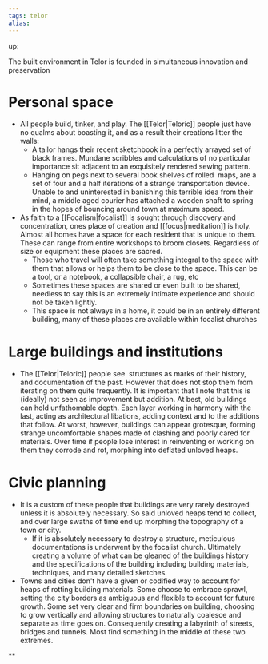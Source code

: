 ```yaml
---
tags: telor
alias: 
---
```

up: 

The built environment in Telor is founded in simultaneous innovation and preservation
 # Personal space

- All people build, tinker, and play. The [[Telor|Teloric]] people just have no qualms about boasting it, and as a result their creations litter the walls: 
	- A tailor hangs their recent sketchbook in a perfectly arrayed set of black frames. Mundane scribbles and calculations of no particular importance sit adjacent to an exquisitely rendered sewing pattern. 
	- Hanging on pegs next to several book shelves of rolled  maps, are a set of four and a half iterations of a strange transportation device. Unable to and uninterested in banishing this terrible idea from their mind, a middle aged courier has attached a wooden shaft to spring in the hopes of bouncing around town at maximum speed.
- As faith to a [[Focalism|focalist]] is sought through discovery and concentration, ones place of creation and [[focus|meditation]] is holy. Almost all homes have a space for each resident that is unique to them. These can range from entire workshops to broom closets. Regardless of size or equipment these places are sacred.
	- Those who travel will often take something integral to the space with them that allows or helps them to be close to the space. This can be a tool, or a notebook, a collapsible chair, a rug, etc
	- Sometimes these spaces are shared or even built to be shared, needless to say this is an extremely intimate experience and should not be taken lightly.
	- This space is not always in a home, it could be in an entirely different building, many of these places are available within focalist churches
 # Large buildings and institutions
 
- The [[Telor|Teloric]] people see  structures as marks of their history, and documentation of the past. However that does not stop them from iterating on them quite frequently. It is important that I note that this is (ideally) not seen as improvement but addition. At best, old buildings can hold unfathomable depth. Each layer working in harmony with the last, acting as architectural libations, adding context and to the additions that follow. At worst, however, buildings can appear grotesque, forming strange uncomfortable shapes made of clashing and poorly cared for materials. Over time if people lose interest in reinventing or working on them they corrode and rot, morphing into deflated unloved heaps.

 # Civic planning
- It is a custom of these people that buildings are very rarely destroyed unless it is absolutely necessary. So said unloved heaps tend to collect, and over large swaths of time end up morphing the topography of a town or city. 
	- If it is absolutely necessary to destroy a structure, meticulous documentations is underwent by the focalist church. Ultimately creating a volume of what can be gleaned of the buildings history and the specifications of the building including building materials, techniques, and many detailed sketches.
- Towns and cities don't have a given or codified way to account for heaps of rotting building materials. Some choose to embrace sprawl, setting the city borders as ambiguous and flexible to account for future growth. Some set very clear and firm boundaries on building, choosing to grow vertically and allowing structures to naturally coalesce and separate as time goes on. Consequently creating a labyrinth of streets, bridges and tunnels. Most find something in the middle of these two extremes.
    



**
